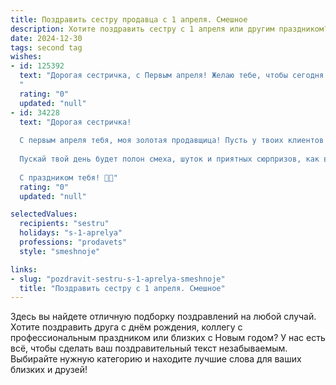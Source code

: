 ```yaml
---
title: Поздравить сестру продавца с 1 апреля. Смешное
description: Хотите поздравить сестру с 1 апреля или другим праздником? Наш ИИ создаст незабываемое поздравление, а вы обязательно выделитесь среди других.  
date: 2024-12-30
tags: second tag
wishes:
- id: 125392
  text: "Дорогая сестричка, с Первым апреля! Желаю тебе, чтобы сегодня все твои продажи были такими же головокружительными, как твои планы на отпуск, а клиенты – такими же добрыми и щедрыми, как сказочные единороги (только без рогов, а то вдруг зацепятся за полки!).  Пусть этот день будет полон смеха, неожиданных сюрпризов и  только приятных «шуток» от покупателей!  Короче, будь звездой продаж и не дай никому тебя обмануть, кроме, пожалуй, меня сегодня – я же всё равно тебя люблю! ;)
  "
  rating: "0"
  updated: "null"
- id: 34228
  text: "Дорогая сестричка!
  
  С первым апреля тебя, моя золотая продавщица! Пусть у твоих клиентов будут только положительные эмоции, а цены в магазине всегда падают, как мячи с многоэтажки! Желаю, чтобы ты всегда умела находить общий язык с товаром, а скидки были такие же щедрые, как твой юмор!
  
  Пускай твой день будет полон смеха, шуток и приятных сюрпризов, как в магазине, где всегда есть распродажа хорошего настроения! И помни: как бы ни давили на тебя «покупатели», ты всегда оставайся главным продавцом своего счастья!
  
  С праздником тебя! 🎉😄"
  rating: "0"
  updated: "null"

selectedValues:
  recipients: "sestru"
  holidays: "s-1-aprelya"
  professions: "prodavets"
  style: "smeshnoje"

links:
- slug: "pozdravit-sestru-s-1-aprelya-smeshnoje"
  title: "Поздравить сестру с 1 апреля. Смешное"
---
```


Здесь вы найдете отличную подборку поздравлений на любой случай.
Хотите поздравить друга с днём рождения, коллегу с профессиональным праздником или близких с Новым годом? У нас есть всё, чтобы сделать ваш поздравительный текст незабываемым. Выбирайте нужную категорию и находите лучшие слова для ваших близких и друзей!
